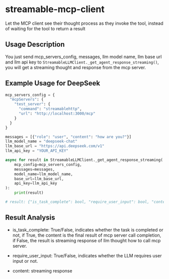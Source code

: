 # streamable-mcp-client
Let the MCP client see their thought process as they invoke the tool, instead of waiting for the tool to return a result

## Usage Description
You just send mcp_servers_config, messages, llm model name, llm base url and llm api key to `StreamableLLMClient._get_agent_response_streaming()`, you will get a streaming thought and response from the mcp server.

## Example Usage for DeepSeek
```python
mcp_servers_config = {
  "mcpServers": {
    "test_server": {
      "command": "streamablehttp",
      "url": "http://localhost:3000/mcp"
    }
  }
}

messages = [{"role": "user", "content": "how are you?"}]
llm_model_name = "deepseek-chat"
llm_base_url = "https://api.deepseek.com/v1"
llm_api_key = "YOUR_API_KEY"

async for result in StreamableLLMClient._get_agent_response_streaming(
    mcp_config=mcp_servers_config, 
    messages=messages,
    model_name=llm_model_name, 
    base_url=llm_base_url, 
    api_key=llm_api_key
):
    print(result)

# result: {"is_task_complete": bool, "require_user_input": bool, "content": "streaming response"}

```

## Result Analysis
- is_task_complete: True/False, indicates whether the task is completed or not, if True, the content is the final result of mcp server call completion, if False, the result is streaming response of llm thought how to call mcp server.

- require_user_input: True/False, indicates whether the LLM requires user input or not.

- content: streaming response